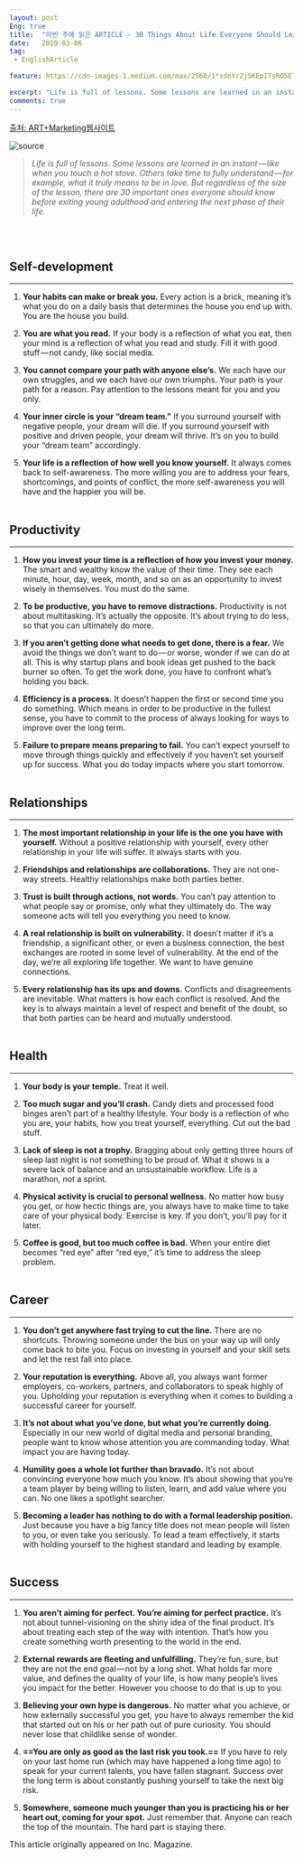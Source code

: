 ```yaml
---
layout: post
Eng: true
title:  "이번 주에 읽은 ARTICLE - 30 Things About Life Everyone Should Learn Before Turning 30"
date:   2019-03-06
tag:
 - EnglishArticle

feature: https://cdn-images-1.medium.com/max/2560/1*xdnYrZjSKEpITsRO5ETB_Q.jpeg

excerpt: "Life is full of lessons. Some lessons are learned in an instant — like when you touch a hot stove. Others take time to fully understand — for example, what it truly means to be in love. But regardless of the size of the lesson, there are 30 important ones everyone should know before exiting young adulthood and entering the next phase of their life."
comments: true
---
```

[출처: ART+Marketing웹사이트](https://artplusmarketing.com/30-things-about-life-everyone-should-learn-before-turning-30-eb58162e0b72)

![source](https://cdn-images-1.medium.com/max/2560/1*xdnYrZjSKEpITsRO5ETB_Q.jpeg)
<style>
div.blue { background-color:#e6f0ff; border-radius: 5px; padding: 10px;}
</style>


 > *Life is full of lessons. Some lessons are learned in an instant — like when you touch a hot stove. Others take time to fully understand — for example, what it truly means to be in love. But regardless of the size of the lesson, there are 30 important ones everyone should know before exiting young adulthood and entering the next phase of their life.*

<br><br>

## Self-development
---
1. **Your habits can make or break you.** Every action is a brick, meaning it’s what you do on a daily basis that determines the house you end up with. You are the house you build.

2. **You are what you read.** If your body is a reflection of what you eat, then your mind is a reflection of what you read and study. Fill it with good stuff — not candy, like social media.

3. **You cannot compare your path with anyone else’s.** We each have our own struggles, and we each have our own triumphs. Your path is your path for a reason. Pay attention to the lessons meant for you and you only.

4. **Your inner circle is your “dream team.”** If you surround yourself with negative people, your dream will die. If you surround yourself with positive and driven people, your dream will thrive. It’s on you to build your “dream team” accordingly.

5. **Your life is a reflection of how well you know yourself.** It always comes back to self-awareness. The more willing you are to address your fears, shortcomings, and points of conflict, the more self-awareness you will have and the happier you will be.
<br><br>

## Productivity
---

1. **How you invest your time is a reflection of how you invest your money.** The smart and wealthy know the value of their time. They see each minute, hour, day, week, month, and so on as an opportunity to invest wisely in themselves. You must do the same.

2. **To be productive, you have to remove distractions.** Productivity is not about multitasking. It’s actually the opposite. It’s about trying to do less, so that you can ultimately do more.

3. **If you aren’t getting done what needs to get done, there is a fear.**  We avoid the things we don’t want to do — or worse, wonder if we can do at all. This is why startup plans and book ideas get pushed to the back burner so often. To get the work done, you have to confront what’s holding you back.

4. **Efficiency is a process.** It doesn’t happen the first or second time you do something. Which means in order to be productive in the fullest sense, you have to commit to the process of always looking for ways to improve over the long term.

5. **Failure to prepare means preparing to fail.** You can’t expect yourself to move through things quickly and effectively if you haven’t set yourself up for success. What you do today impacts where you start tomorrow.
<br><br>
## Relationships
---

1. **The most important relationship in your life is the one you have with yourself.** Without a positive relationship with yourself, every other relationship in your life will suffer. It always starts with you.

2. **Friendships and relationships are collaborations.** They are not one-way streets. Healthy relationships make both parties better.

3.  **Trust is built through actions, not words.** You can’t pay attention to what people say or promise, only what they ultimately do. The way someone acts will tell you everything you need to know.

4. **A real relationship is built on vulnerability.** It doesn’t matter if it’s a friendship, a significant other, or even a business connection, the best exchanges are rooted in some level of vulnerability. At the end of the day, we’re all exploring life together. We want to have genuine connections.

5. **Every relationship has its ups and downs.** Conflicts and disagreements are inevitable. What matters is how each conflict is resolved. And the key is to always maintain a level of respect and benefit of the doubt, so that both parties can be heard and mutually understood.
<br><br>
## Health
---

1. **Your body is your temple.** Treat it well.

2. **Too much sugar and you’ll crash.** Candy diets and processed food binges aren’t part of a healthy lifestyle. Your body is a reflection of who you are, your habits, how you treat yourself, everything. Cut out the bad stuff.

3. **Lack of sleep is not a trophy.** Bragging about only getting three hours of sleep last night is not something to be proud of. What it shows is a severe lack of balance and an unsustainable workflow. Life is a marathon, not a sprint.

4. **Physical activity is crucial to personal wellness.** No matter how busy you get, or how hectic things are, you always have to make time to take care of your physical body. Exercise is key. If you don’t, you’ll pay for it later.

5. **Coffee is good, but too much coffee is bad.**  When your entire diet becomes “red eye” after “red eye,” it’s time to address the sleep problem.
<br><br>
## Career
---

1. **You don’t get anywhere fast trying to cut the line.** There are no shortcuts. Throwing someone under the bus on your way up will only come back to bite you. Focus on investing in yourself and your skill sets and let the rest fall into place.

2. **Your reputation is everything.** Above all, you always want former employers, co-workers, partners, and collaborators to speak highly of you. Upholding your reputation is everything when it comes to building a successful career for yourself.

3. **It’s not about what you’ve done, but what you’re currently doing.** Especially in our new world of digital media and personal branding, people want to know whose attention you are commanding today. What impact you are having today.

4. **Humility goes a whole lot further than bravado.** It’s not about convincing everyone how much you know. It’s about showing that you’re a team player by being willing to listen, learn, and add value where you can. No one likes a spotlight searcher.

5. **Becoming a leader has nothing to do with a formal leadership position.** Just because you have a big fancy title does not mean people will listen to you, or even take you seriously. To lead a team effectively, it starts with holding yourself to the highest standard and leading by example.
<br><br>
## Success
---

1. **You aren’t aiming for perfect. You’re aiming for perfect practice.** It’s not about tunnel-visioning on the shiny idea of the final product. It’s about treating each step of the way with intention. That’s how you create something worth presenting to the world in the end.

2. **External rewards are fleeting and unfulfilling.** They’re fun, sure, but they are not the end goal — not by a long shot. What holds far more value, and defines the quality of your life, is how many people’s lives you impact for the better. However you choose to do that is up to you.

3. **Believing your own hype is dangerous.** No matter what you achieve, or how externally successful you get, you have to always remember the kid that started out on his or her path out of pure curiosity. You should never lose that childlike sense of wonder.

4. **==You are only as good as the last risk you took.==** If you have to rely on your last home run (which may have happened a long time ago) to speak for your current talents, you have fallen stagnant. Success over the long term is about constantly pushing yourself to take the next big risk.

5. **Somewhere, someone much younger than you is practicing his or her heart out, coming for your spot.** Just remember that. Anyone can reach the top of the mountain. The hard part is staying there.

This article originally appeared on Inc. Magazine.